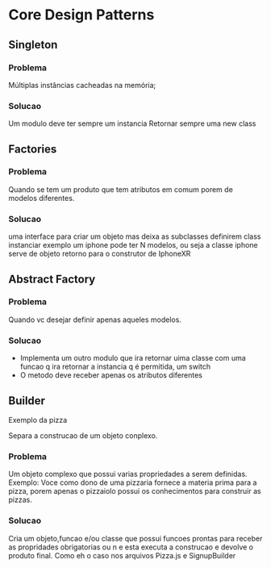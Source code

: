 # Core Design Patterns

## Singleton

### Problema

Múltiplas instâncias cacheadas na memória;

### Solucao

Um modulo deve ter sempre um instancia
Retornar sempre uma new class

## Factories

### Problema

Quando se tem um produto que tem atributos em comum porem de modelos diferentes.

### Solucao

uma interface para criar um objeto mas deixa as subclasses definirem class instanciar
exemplo um iphone pode ter N modelos, ou seja a classe iphone serve de objeto retorno para o construtor de IphoneXR

## Abstract Factory

### Problema

Quando vc desejar definir apenas aqueles modelos.

### Solucao

- Implementa um outro modulo que ira retornar uima classe com uma funcao q ira retornar a instancia q é permitida, um switch
- O metodo deve receber apenas os atributos diferentes

## Builder

Exemplo da pizza

Separa a construcao de um objeto conplexo.

### Problema

Um objeto complexo que possui varias propriedades a serem definidas.
Exemplo: Voce como dono de uma pizzaria fornece a materia prima para a pizza, porem apenas o pizzaiolo possui os conhecimentos para construir as pizzas.

### Solucao

Cria um objeto,funcao e/ou classe que possui funcoes prontas para receber as propridades obrigatorias ou n e esta executa a construcao e devolve o produto final.
Como eh o caso nos arquivos Pizza.js e SignupBuilder
